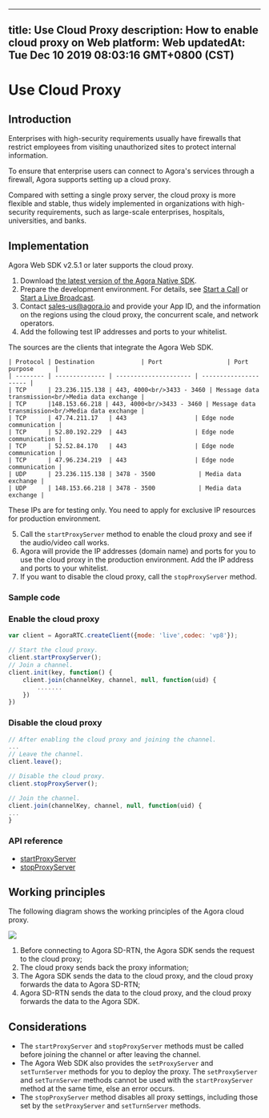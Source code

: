 
---
title: Use Cloud Proxy
description: How to enable cloud proxy on Web
platform: Web
updatedAt: Tue Dec 10 2019 08:03:16 GMT+0800 (CST)
---
# Use Cloud Proxy
## Introduction

Enterprises with high-security requirements usually have firewalls that restrict employees from visiting unauthorized sites to protect internal information.

To ensure that enterprise users can connect to Agora's services through a firewall, Agora supports setting up a cloud proxy. 

Compared with setting a single proxy server, the cloud proxy is more flexible and stable, thus widely implemented in organizations with high-security requirements, such as large-scale enterprises, hospitals, universities, and banks.

## Implementation

Agora Web SDK v2.5.1 or later supports the cloud proxy. 

1. Download [the latest version of the Agora Native SDK](https://docs.agora.io/en/Agora%20Platform/downloads).
2. Prepare the development environment. For details, see [Start a Call](../../en/Interactive%20Broadcast/start_call_web.md) or [Start a Live Broadcast](../../en/Interactive%20Broadcast/start_live_web.md).
3. Contact sales-us@agora.io and provide your App ID, and the information on the regions using the cloud proxy, the concurrent scale, and network operators.
4. Add the following test IP addresses and ports to your whitelist.

  The sources are the clients that integrate the Agora Web SDK.

	| Protocol | Destination             | Port                  | Port purpose      |
	| -------- | -------------- | --------------------- | --------------------- |
	| TCP      | 23.236.115.138 | 443, 4000<br/>3433 - 3460 | Message data transmission<br/>Media data exchange |
	| TCP      |148.153.66.218 | 443, 4000<br/>3433 - 3460 | Message data transmission<br/>Media data exchange |
	| TCP      | 47.74.211.17   | 443                   | Edge node communication |
	| TCP      | 52.80.192.229  | 443                   | Edge node communication |
	| TCP      | 52.52.84.170   | 443                   | Edge node communication |
	| TCP      | 47.96.234.219  | 443                   | Edge node communication |
	| UDP      | 23.236.115.138 | 3478 - 3500            | Media data exchange |
	| UDP      | 148.153.66.218 | 3478 - 3500            | Media data exchange |

 <div class="alert note">These IPs are for testing only. You need to apply for exclusive IP resources for production environment.</div>

5. Call the `startProxyServer` method to enable the cloud proxy and see if the audio/video call works.
6. Agora will provide the IP addresses (domain name) and ports for you to use the cloud proxy in the production environment. Add the IP address and ports to your whitelist.
7. If you want to disable the cloud proxy, call the  `stopProxyServer` method.

### Sample code

### Enable the cloud proxy

```javascript
var client = AgoraRTC.createClient({mode: 'live',codec: 'vp8'});

// Start the cloud proxy.
client.startProxyServer();
// Join a channel.
client.init(key, function() {
    client.join(channelKey, channel, null, function(uid) {
        .......
    })
})
```

### Disable the cloud proxy

```javascript
// After enabling the cloud proxy and joining the channel.
...
// Leave the channel.
client.leave();

// Disable the cloud proxy.
client.stopProxyServer();

// Join the channel.
client.join(channelKey, channel, null, function(uid) {
...
}
```

### API reference

- [startProxyServer](https://docs.agora.io/en/Interactive%20Broadcast/API%20Reference/web/interfaces/agorartc.client.html#startproxyserver)
- [stopProxyServer](https://docs.agora.io/en/Interactive%20Broadcast/API%20Reference/web/interfaces/agorartc.client.html#stopproxyserver)

## Working principles

The following diagram shows the working principles of the Agora cloud proxy.

![](https://web-cdn.agora.io/docs-files/1569400862850)

1. Before connecting to Agora SD-RTN, the Agora SDK sends the request to the cloud proxy;
2. The cloud proxy sends back the proxy information;
3. The Agora SDK sends the data to the cloud proxy, and the cloud proxy forwards the data to Agora SD-RTN;
4. Agora SD-RTN sends the data to the cloud proxy, and the cloud proxy forwards the data to the Agora SDK.

## Considerations

- The `startProxyServer` and  `stopProxyServer` methods must be called before joining the channel or after leaving the channel.
- The Agora Web SDK also provides the `setProxyServer` and `setTurnServer` methods for you to deploy the proxy. The `setProxyServer` and `setTurnServer` methods cannot be used with the `startProxyServer` method at the same time, else an error occurs.
- The `stopProxyServer` method disables all proxy settings, including those set by the `setProxyServer` and `setTurnServer` methods.
